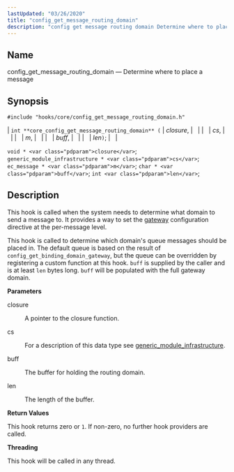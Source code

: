 ```yaml
---
lastUpdated: "03/26/2020"
title: "config_get_message_routing_domain"
description: "config get message routing domain Determine where to place a message int core config get message routing domain closure cs m buff len void closure generic module infrastructure cs ec message m char buff int len This hook is called when the system needs to determine what domain to send..."
---
```


<a name="hooks.core.config_get_message_routing_domain"></a> 
## Name

config_get_message_routing_domain — Determine where to place a message

## Synopsis

`#include "hooks/core/config_get_message_routing_domain.h"`

| `int **core_config_get_message_routing_domain** (` | <var class="pdparam">closure</var>, |   |
|   | <var class="pdparam">cs</var>, |   |
|   | <var class="pdparam">m</var>, |   |
|   | <var class="pdparam">buff</var>, |   |
|   | <var class="pdparam">len</var>`)`; |   |

`void * <var class="pdparam">closure</var>`;
`generic_module_infrastructure * <var class="pdparam">cs</var>`;
`ec_message * <var class="pdparam">m</var>`;
`char * <var class="pdparam">buff</var>`;
`int <var class="pdparam">len</var>`;<a name="idp34981920"></a> 
## Description

This hook is called when the system needs to determine what domain to send a message to. It provides a way to set the [gateway](/momentum/3/3-reference/3-reference-conf-ref-gateway) configuration directive at the per-message level.

This hook is called to determine which domain's queue messages should be placed in. The default queue is based on the result of `config_get_binding_domain_gateway`, but the queue can be overridden by registering a custom function at this hook. `buff` is supplied by the caller and is at least `len` bytes long. `buff` will be populated with the full gateway domain.

**<a name="idp34986528"></a> Parameters**

<dl class="variablelist">

<dt>closure</dt>

<dd>

A pointer to the closure function.

</dd>

<dt>cs</dt>

<dd>

For a description of this data type see [generic_module_infrastructure](/momentum/3/3-api/structs-generic-module-infrastructure).

</dd>

<dt>buff</dt>

<dd>

The buffer for holding the routing domain.

</dd>

<dt>len</dt>

<dd>

The length of the buffer.

</dd>

</dl>

**<a name="idp33659120"></a> Return Values**

This hook returns zero or `1`. If non-zero, no further hook providers are called.

**<a name="idp33660528"></a> Threading**

This hook will be called in any thread.